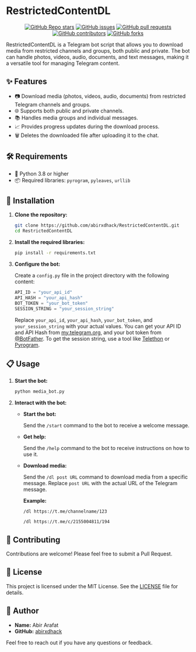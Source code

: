 # RestrictedContentDL

<p align="center">
  <a href="https://github.com/abirxdhack/RestrictedContentDL/stargazers"><img src="https://img.shields.io/github/stars/abirxdhack/RestrictedContentDL?color=blue&style=flat" alt="GitHub Repo stars"></a>
  <a href="https://github.com/abirxdhack/RestrictedContentDL/issues"><img src="https://img.shields.io/github/issues/abirxdhack/RestrictedContentDL" alt="GitHub issues"></a>
  <a href="https://github.com/abirxdhack/RestrictedContentDL/pulls"><img src="https://img.shields.io/github/issues-pr/abirxdhack/RestrictedContentDL" alt="GitHub pull requests"></a>
  <a href="https://github.com/abirxdhack/RestrictedContentDL/graphs/contributors"><img src="https://img.shields.io/github/contributors/abirxdhack/RestrictedContentDL?style=flat" alt="GitHub contributors"></a>
  <a href="https://github.com/abirxdhack/RestrictedContentDL/network/members"><img src="https://img.shields.io/github/forks/abirxdhack/RestrictedContentDL?style=flat" alt="GitHub forks"></a>
</p>

RestrictedContentDL is a Telegram bot script that allows you to download media from restricted channels and groups, both public and private. The bot can handle photos, videos, audio, documents, and text messages, making it a versatile tool for managing Telegram content.

## ✨ Features

- 📷 Download media (photos, videos, audio, documents) from restricted Telegram channels and groups.
- 🌐 Supports both public and private channels.
- 📚 Handles media groups and individual messages.
- 📈 Provides progress updates during the download process.
- 🗑️ Deletes the downloaded file after uploading it to the chat.

## 🛠️ Requirements

- 🐍 Python 3.8 or higher
- 📦 Required libraries: `pyrogram`, `pyleaves`, `urllib`

## 🚀 Installation

1. **Clone the repository:**

    ```bash
    git clone https://github.com/abirxdhack/RestrictedContentDL.git
    cd RestrictedContentDL
    ```

2. **Install the required libraries:**

    ```bash
    pip install -r requirements.txt
    ```

3. **Configure the bot:**

    Create a `config.py` file in the project directory with the following content:

    ```python
    API_ID = "your_api_id"
    API_HASH = "your_api_hash"
    BOT_TOKEN = "your_bot_token"
    SESSION_STRING = "your_session_string"
    ```

    Replace `your_api_id`, `your_api_hash`, `your_bot_token`, and `your_session_string` with your actual values. You can get your API ID and API Hash from [my.telegram.org](https://my.telegram.org), and your bot token from [@BotFather](https://t.me/BotFather). To get the session string, use a tool like [Telethon](https://github.com/LonamiWebs/Telethon) or [Pyrogram](https://github.com/pyrogram/pyrogram).

## 📋 Usage

1. **Start the bot:**

    ```bash
    python media_bot.py
    ```

2. **Interact with the bot:**

    - **Start the bot:**

      Send the `/start` command to the bot to receive a welcome message.

    - **Get help:**

      Send the `/help` command to the bot to receive instructions on how to use it.

    - **Download media:**

      Send the `/dl post URL` command to download media from a specific message. Replace `post URL` with the actual URL of the Telegram message.

      **Example:**

      ```text
      /dl https://t.me/channelname/123
      ```
      ```text
      /dl https://t.me/c/2155004811/194
      ```

## 🤝 Contributing

Contributions are welcome! Please feel free to submit a Pull Request.

## 📄 License

This project is licensed under the MIT License. See the [LICENSE](LICENSE) file for details.

## 👤 Author

- **Name:** Abir Arafat
- **GitHub:** [abirxdhack](https://github.com/abirxdhack)

Feel free to reach out if you have any questions or feedback.
